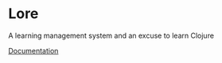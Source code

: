 # Lore

A learning management system and an excuse to learn Clojure

[Documentation](./doc/README.md)
